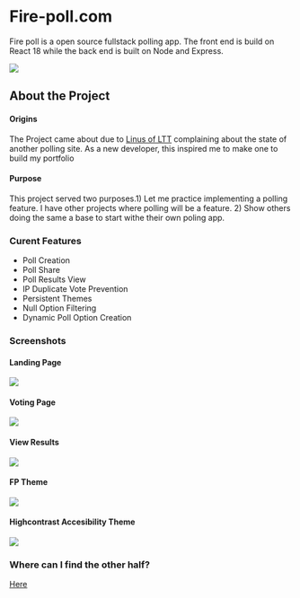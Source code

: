 ﻿# Fire-poll.com

<p> Fire poll is a open source fullstack polling app. The front end is build on React 18 while the back end is built on Node and Express.</p>

![](https://i.imgur.com/g6kXfmf.png)


## About the Project
#### Origins
 The Project came about due to [Linus of LTT](https://mobile.twitter.com/linusgsebastian?lang=en) complaining about the state of another polling site. As a new developer, this inspired me to make one to build my portfolio

#### Purpose
<p> This project served two purposes.1) Let me practice implementing a polling feature. I have other projects where polling will be a feature. 2) Show others doing the same a base to start withe their own poling app.</P>

### Curent Features
<ul>
<li> Poll Creation </li>
<li> Poll Share </li>
<li> Poll Results View </li>
<li> IP Duplicate Vote Prevention </li>
<li> Persistent Themes </li>
<li> Null Option Filtering </li>
<li> Dynamic Poll Option Creation </li>
</ul>

### Screenshots
#### Landing Page
![](https://i.imgur.com/g6kXfmf.png)
#### Voting Page
![](https://i.imgur.com/rw9vxW5.png)
#### View Results
![](https://i.imgur.com/DDA2v0t.png)
#### FP Theme
![](https://i.imgur.com/6C1WXl3.png)
#### Highcontrast Accesibility Theme
![](https://i.imgur.com/wp6Husk.png)


### Where can I find the other half?
[Here](https://github.com/ekobedevon/Firepoll-Front)



